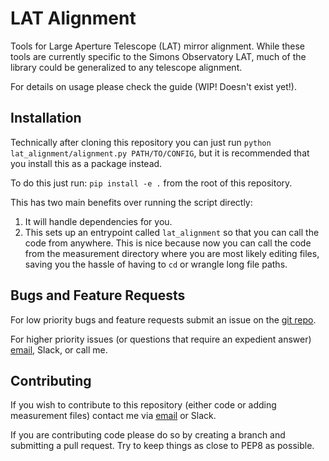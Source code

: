 # LAT Alignment
Tools for Large Aperture Telescope (LAT) mirror alignment.
While these tools are currently specific to the Simons Observatory LAT,
much of the library could be generalized to any telescope alignment.

For details on usage please check the guide (WIP! Doesn't exist yet!).

## Installation
Technically after cloning this repository you can just run `python lat_alignment/alignment.py PATH/TO/CONFIG`,
but it is recommended that you install this as a package instead.

To do this just run: `pip install -e .` from the root of this repository.

This has two main benefits over running the script directly:
1. It will handle dependencies for you.
2. This sets up an entrypoint called `lat_alignment` so that you can call the code from anywhere.
This is nice because now you can call the code from the measurement directory where you are most likely editing files,
saving you the hassle of having to `cd` or wrangle long file paths.

## Bugs and Feature Requests
For low priority bugs and feature requests submit an issue on the [git repo](https://github.com/simonsobs/LAT_Alignment).

For higher priority issues (or questions that require an expedient answer) [email](mailto:haridas@sas.upenn.edu), Slack, or call me.

## Contributing
If you wish to contribute to this repository (either code or adding measurement files) contact me via [email](mailto:haridas@sas.upenn.edu) or Slack.

If you are contributing code please do so by creating a branch and submitting a pull request. Try to keep things as close to PEP8 as possible.
